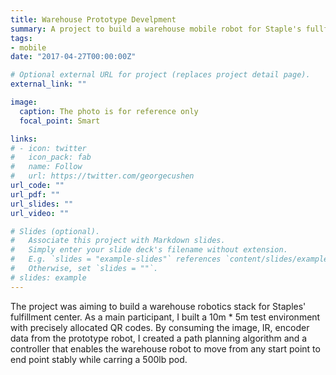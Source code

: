 ```yaml
---
title: Warehouse Prototype Develpment
summary: A project to build a warehouse mobile robot for Staple's fullfilment centers
tags:
- mobile
date: "2017-04-27T00:00:00Z"

# Optional external URL for project (replaces project detail page).
external_link: ""

image:
  caption: The photo is for reference only
  focal_point: Smart

links:
# - icon: twitter
#   icon_pack: fab
#   name: Follow
#   url: https://twitter.com/georgecushen
url_code: ""
url_pdf: ""
url_slides: ""
url_video: ""

# Slides (optional).
#   Associate this project with Markdown slides.
#   Simply enter your slide deck's filename without extension.
#   E.g. `slides = "example-slides"` references `content/slides/example-slides.md`.
#   Otherwise, set `slides = ""`.
# slides: example
---
```


The project was aiming to build a warehouse robotics stack for Staples' fulfillment center. As a main participant, I built a 10m * 5m test environment with precisely allocated QR codes. By consuming the image, IR, encoder data from the prototype robot, I created a path planning algorithm and a controller that enables the warehouse robot to move from any start point to end point stably while carring a 500lb pod. 